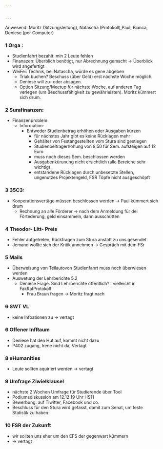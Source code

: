 ```yaml
---


---
```


Anwesend: Moritz (Sitzungsleitung), Natascha (Protokoll),Paul, Bianca, Deniese (per Computer)

### 1 Orga :
 - Studienfahrt bezahlt: min 2 Leute fehlen
 - Finanazen: Überblich benötigt, nur Abrechnung gemacht -> Überblick wird angefertigt
 - WeiFei: Technik, bei Natascha, würde es gene abgeben
   - Triak buchen? Beschuss (über Geld) erst nächste Woche möglich. 
   - Deniese will zu- oder absagen. 
   - Option Sitzung/Meetup für nächste Woche, auf anderen Tag verlegen (um Beschussfähigkeit zu gewährleisten). Moritz kümmert sich drum.

### 2 Surafinanzen: 
 - Finanzenproblem  	
   - Information:
     - Entweder Studienbetrag erhöhen oder Ausgaben kürzen
       - für nächstes Jahr gibt es keine Rücklagen mehr
       - Gehälter von Festangestellten vom Stura sind gestiegen
       - Studienbeitragerhöhung von 8,50 für Sem. aufsteigen auf 12 Euro
       - muss noch dieses Sem. beschlossen werden
       - Ausgabenkürunung nicht ersichtlich (alle Bereiche sehr wichtig)
       - entstandene Rücklagen durch unbesetzte Stellen, ungenutzes Projektengeld, FSR Töpfe nicht ausgeschöpft


### 3 35C3: 
 - Kooperationsvertäge müssen beschlossen werden -> Paul kümmert sich drum
   - Rechnung an alle Förderer -> nach dem Anmeldung für dei Förtederung, geld einsammeln, dann ausschütten
	
### 4 Theodor- Litt- Preis
 - Fehler aufgetreten, Rückfragen zum Stura anstatt zu uns gesendet
 - Jemand wollte sich der Kritik annehmen -> Gespräch mit dem FSr

### 5 Mails
 - Überweisung von Teilautovon Studienfahrt muss noch überwiesen werden
 - Auswetung der Lehrberichte  5.2 
   - Deniese Frage. Sind Lehrberichte öffentlich? : vielleicht in FakRatProtokoll 
     - Frau Braun fragen -> Moritz fragt nach

### 6 SWT VL 
 - keine Infoationen zu -> vertagt

### 6 Offener InfRaum
 - Deniese hat den Hut auf, kommt nicht dazu 
 - P402 zugang, Irene nicht da, Vertagt

### 8 eHumanities
 - Leute sollten aquiriert werden -> vertagt

### 9 Umfrage Ziwielklausel
 - nächste 2 Wochen Umfrage für Studierende über Tool
 - Podiumsdiskussion am 12.12 19 Uhr HS11
 - Bewerbung: auf Tiwitter, Facebook und co. 
 - Beschluss für den Stura wird gefasst, damit zum Senat, um feste Statistik zu haben

### 10 FSR der Zukunft
 - wir sollten uns eher um den EFS der gegenwart kümmern
 - -> vertagt
